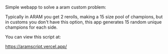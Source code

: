 Simple webapp to solve a aram custom problem:

Typically in ARAM you get 2 rerolls, making a 15 size pool of champions, but in customs you don't have this option, this app generates 15 random unique champions for each side.

You can view this script at:

https://aramscript.vercel.app/
